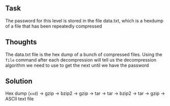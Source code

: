 <h2>Task</h2>

The password for this level is stored in the file data.txt, which is a hexdump of a file that has been repeatedly compressed

<h2>Thoughts</h2>

The data.txt file is the hex dump of a bunch of compressed files. Using the ```file``` command after each decompression will tell us the decompression algorithm we need to use to get the next until we have the password

<h2>Solution</h2>

Hex dump (```xxd```) -> gzip -> bzip2 -> gzip -> tar -> tar -> bzip2 -> tar -> gzip -> ASCII text file
